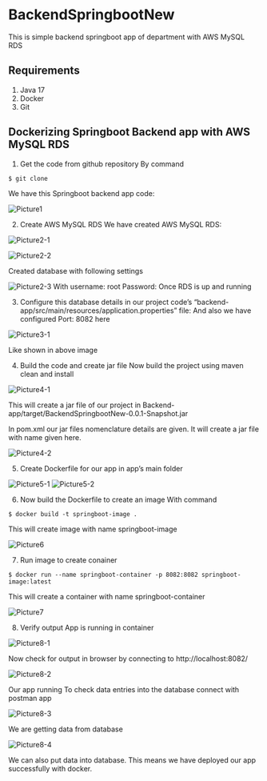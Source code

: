 # BackendSpringbootNew
This is simple backend springboot app of department with AWS MySQL RDS
## Requirements
1. Java 17
2. Docker
3. Git
## Dockerizing Springboot Backend app with AWS MySQL RDS
1. Get the code from github repository
By command
```
$ git clone 
```
We have this Springboot backend app code:

![Picture1](https://user-images.githubusercontent.com/117855172/225542079-fa0e8f65-70e6-4239-bb95-de98dc92dd82.jpg)

2. Create AWS MySQL RDS
We have created AWS MySQL RDS:  

![Picture2-1](https://user-images.githubusercontent.com/117855172/225552182-c15a0012-1993-46e9-b734-c49dad2af03b.jpg)

![Picture2-2](https://user-images.githubusercontent.com/117855172/225552281-670f9765-1c91-45c6-94f4-8d82324657a9.png)

Created database with following settings

![Picture2-3](https://user-images.githubusercontent.com/117855172/225552321-4810b484-5da5-4919-8c18-3f25333c4dd0.jpg)
With username: root
Password: <enter-your-password>
Once RDS is up and running

3. Configure this database details in our project code’s “backend-app/src/main/resources/application.properties” file:
And also we have configured Port: 8082 here

 ![Picture3-1](https://user-images.githubusercontent.com/117855172/225552466-1093d7d9-e590-472e-b636-5300d18bbdbf.jpg)
 
 Like shown in above image

4. Build the code and create jar file
Now build the project using maven clean and install

 ![Picture4-1](https://user-images.githubusercontent.com/117855172/225552531-41c5d834-a855-452b-83de-095dabe69075.jpg)

This will create a jar file of our project in Backend-app/target/BackendSpringbootNew-0.0.1-Snapshot.jar

In pom.xml our jar files nomenclature details are given. It will create a jar file with name given here.

 ![Picture4-2](https://user-images.githubusercontent.com/117855172/225552704-d9d60fc4-3cc4-4f31-89c3-13cd4be3b286.jpg)

5. Create Dockerfile for our app in app’s main folder

![Picture5-1](https://user-images.githubusercontent.com/117855172/225552724-21a4b17c-3d1f-4d42-8399-5e25f1476a7d.jpg)
![Picture5-2](https://user-images.githubusercontent.com/117855172/225552750-fa968eb8-dbd5-45f1-adaa-ad4b14630982.jpg)

 
6. Now build the Dockerfile to create an image With command
```
$ docker build -t springboot-image .
```
This will create image with name springboot-image

![Picture6](https://user-images.githubusercontent.com/117855172/225552791-9b2228ea-408c-4e9f-b063-5ebadad85246.jpg)
 
7. Run image to create conainer
```
$ docker run --name springboot-container -p 8082:8082 springboot-image:latest
```
This will create a container with name springboot-container

![Picture7](https://user-images.githubusercontent.com/117855172/225552835-611a7a4a-f34a-41fa-a6a6-b3d110521f35.jpg)
 
8. Verify output
App is running in container

![Picture8-1](https://user-images.githubusercontent.com/117855172/225552863-1598f7d7-dbea-4e6e-809c-25652347b83e.jpg)
 
Now check for output in browser by connecting to http://localhost:8082/

![Picture8-2](https://user-images.githubusercontent.com/117855172/225552891-f6a9eda8-ba86-45ab-a29e-7c8e46d3c821.jpg)
 
Our app running
To check data entries into the database connect with postman app

 ![Picture8-3](https://user-images.githubusercontent.com/117855172/225552937-dfa071fb-f07a-4c04-a290-f9b904ef5923.jpg)
 
We are getting data from database

 ![Picture8-4](https://user-images.githubusercontent.com/117855172/225552971-df8c7b8e-9f07-42b5-8736-0f0061b234ab.jpg)
 
We can also put data into database.
This means we have deployed our app successfully with docker.



